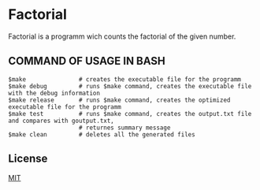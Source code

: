 # Factorial
Factorial is a programm wich counts the factorial of the given number.

## COMMAND OF USAGE IN BASH
```
$make      			# creates the executable file for the programm
$make debug			# runs $make command, creates the executable file with the debug information
$make release		# runs $make command, creates the optimized executable file for the programm
$make test			# runs $make command, creates the output.txt file and compares with goutput.txt,
					# returnes summary message	 
$make clean			# deletes all the generated files

```

## License
[MIT](https://choosealicense.com/licenses/mit/)

 
